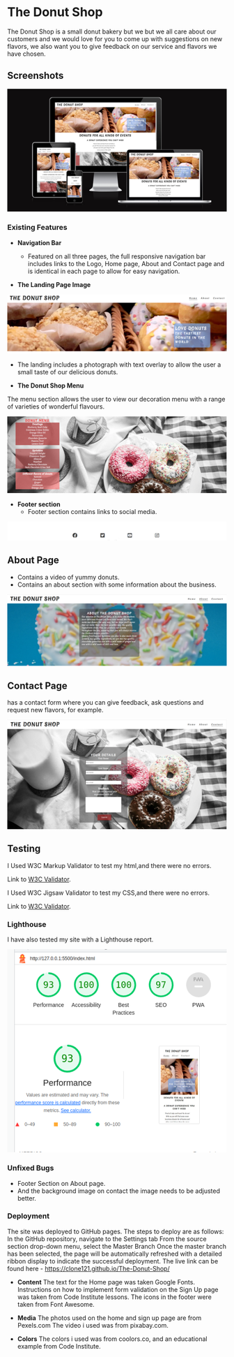 
# The Donut Shop

The Donut Shop is a small donut bakery but we but we all care about our customers and we would love for you to come up with suggestions 
on new flavors, we also want you to give feedback on our service and flavors we have chosen.








## Screenshots

![App Screenshot](https://github.com/Clone121/The-Donut-Shop/blob/main/media/Responsive.png?raw=true)

### Existing Features

- __Navigation Bar__
    - Featured on all three pages, the full responsive navigation bar includes links to the Logo, Home page, About and Contact page and is identical in each page to allow for easy navigation.

- __The Landing Page Image__

![App Screenshot](https://github.com/Clone121/The-Donut-Shop/blob/main/media/DonutHeader.png?raw=true)

- The landing includes a photograph with text overlay to allow the user a small taste of our delicious donuts.


- __The Donut Shop Menu__
    
The menu section allows the user to view our decoration menu
with a range of varieties of wonderful flavours.

![App Screenshot](https://github.com/Clone121/The-Donut-Shop/blob/main/media/DonutMenu.png?raw=true)

- __Footer section__
    - Footer section contains links to social media.
  

![App Screenshot](https://github.com/Clone121/The-Donut-Shop/blob/main/media/Donut-Footer.png?raw=true)

## About Page
- Contains a video of yummy donuts.
- Contains an about section with some information about the business.

![App Screenshot](https://github.com/Clone121/The-Donut-Shop/blob/main/media/DonutAbout.png?raw=true)
## Contact Page
has a contact form
where you can give feedback, ask questions and request new flavors, for example.

![App Screenshot](https://github.com/Clone121/The-Donut-Shop/blob/main/media/DonutContact.png?raw=true)

## Testing
I Used W3C Markup Validator to test my html,and there were no errors.

Link to [W3C Validator](https://validator.w3.org/).


I Used W3C Jigsaw Validator to test my CSS,and there were no errors.

Link to [W3C Validator](https://jigsaw.w3.org/css-validator/).


### Lighthouse
I have also tested my site with a Lighthouse report.

![App Screenshot](https://github.com/Clone121/The-Donut-Shop/blob/main/media/Main-page.png?raw=true)


### Unfixed Bugs
+ Footer Section on About page.
+ And the background image on contact the image needs to be adjusted better.


### Deployment
The site was deployed to GitHub pages. The steps to deploy are as follows:
In the GitHub repository, navigate to the Settings tab
From the source section drop-down menu, select the Master Branch
Once the master branch has been selected, the page will be automatically refreshed with a detailed ribbon display to indicate the successful deployment.
The live link can be found here - https://clone121.github.io/The-Donut-Shop/

+ __Content__
The text for the Home page was taken Google Fonts.
Instructions on how to implement form validation on the Sign Up page was taken from Code Institute lessons.
The icons in the footer were taken from Font Awesome.

+ __Media__
The photos used on the home and sign up page are from Pexels.com
The video i used was from pixabay.com.

+ __Colors__
The colors i used was from coolors.co, and an educational example from Code Institute.